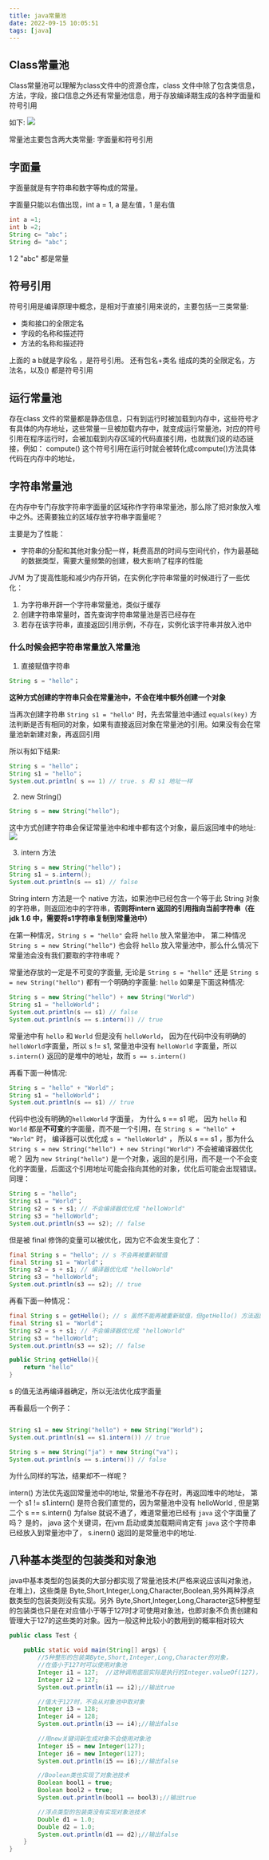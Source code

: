 ```yaml
---
title: java常量池
date: 2022-09-15 10:05:51
tags: [java]
---
```


## Class常量池
Class常量池可以理解为class文件中的资源仓库，class 文件中除了包含类信息，方法，字段，接口信息之外还有常量池信息，用于存放编译期生成的各种字面量和符号引用

如下:
![](../images/Pasted%20image%2020220917111234.png)


常量池主要包含两大类常量: 字面量和符号引用

## 字面量
字面量就是有字符串和数字等构成的常量。

字面量只能以右值出现，int a = 1, a 是左值，1 是右值


```java
int a =1;
int b =2;
String c= "abc"；
String d= "abc"；
```

1 2  "abc" 都是常量

## 符号引用

符号引用是编译原理中概念，是相对于直接引用来说的，主要包括一三类常量:
- 类和接口的全限定名
- 字段的名称和描述符
- 方法的名称和描述符

上面的 a b就是字段名 ，是符号引用。 还有包名+类名 组成的类的全限定名，方法名，以及() 都是符号引用

## 运行常量池

存在class 文件的常量都是静态信息，只有到运行时被加载到内存中，这些符号才有具体的内存地址，这些常量一旦被加载内存中，就变成运行常量池，对应的符号引用在程序运行时，会被加载到内存区域的代码直接引用，也就我们说的动态链接，例如： compute() 这个符号引用在运行时就会被转化成compute()方法具体代码在内存中的地址，


## 字符串常量池

在内存中专门存放字符串字面量的区域称作字符串常量池，那么除了把对象放入堆中之外。还需要独立的区域存放字符串字面量呢？


主要是为了性能：
- 字符串的分配和其他对象分配一样，耗费高昂的时间与空间代价，作为最基础的数据类型，需要大量频繁的创建，极大影响了程序的性能



JVM 为了提高性能和减少内存开销，在实例化字符串常量的时候进行了一些优化：
1. 为字符串开辟一个字符串常量池，类似于缓存
2. 创建字符串常量时，首先查询字符串常量池是否已经存在
3. 若存在该字符串，直接返回引用示例，不存在，实例化该字符串并放入池中

### 什么时候会把字符串常量放入常量池

1. 直接赋值字符串
```java
String s = "hello"；
```

**这种方式创建的字符串只会在常量池中，不会在堆中额外创建一个对象** 

当再次创建字符串 `String s1 = "hello"` 时，先去常量池中通过 `equals(key)` 方法判断是否有相同的对象，如果有直接返回对象在常量池的引用。如果没有会在常量池新新建对象，再返回引用

所以有如下结果:

```java
String s = "hello"；
String s1 = "hello"；
System.out.println( s == 1) // true. s 和 s1 地址一样
```


2. new String()

```java
String s = new String("hello");
```

这中方式创建字符串会保证常量池中和堆中都有这个对象，最后返回堆中的地址:
![](../images/Pasted%20image%2020220917115755.png)

3. intern 方法
```java
String s = new String("hello")；
String s1 = s.intern();
System.out.println(s == s1) // false
```
String intern 方法是一个 native 方法，如果池中已经包含一个等于此 String 对象的字符串，则返回池中的字符串，**否则将intern 返回的引用指向当前字符串（在 jdk 1.6 中，需要将s1字符串复制到常量池中）**

在第一种情况，`String s = "hello"` 会将 `hello` 放入常量池中， 第二种情况 `String s = new String("hello")` 也会将 `hello` 放入常量池中，那么什么情况下常量池会没有我们要取的字符串呢？

常量池存放的一定是不可变的字面量, 无论是 `String s = "hello"` 还是 `String s = new String("hello")` 都有一个明确的字面量: `hello` 如果是下面这种情况:
```java
String s = new String("hello") + new String("World")
String s1 = "helloWorld"；
System.out.println(s == s1) // false
System.out.println(s == s.intern()) // true

```
常量池中有 `hello` 和 `World` 但是没有 `helloWorld`， 因为在代码中没有明确的`helloWorld`字面量，所以 s != s1, 常量池中没有 `helloWorld` 字面量，所以 `s.intern()` 返回的是堆中的地址，故而 `s == s.intern()`



再看下面一种情况:

```java
String s = "hello" + "World"；
String s1 = "helloWorld"； 
System.out.println(s == s1) // true
```

代码中也没有明确的`helloWorld` 字面量， 为什么 s == s1 呢， 因为 `hello` 和 `World` 都是**不可变**的字面量，而不是一个引用，在 `String s = "hello" + "World"` 时， 编译器可以优化成 `s = "helloWorld"` ， 所以 s == s1 ，那为什么 `String s = new String("hello") + new String("World")` 不会被编译器优化呢？ 因为 `new String("hello")` 是一个对象，返回的是引用，而不是一个不会变化的字面量，后面这个引用地址可能会指向其他的对象，优化后可能会出现错误。同理：
```java
String s = "hello";
String s1 = "World"；
String s2 = s + s1; // 不会编译器优化成 "helloWorld"
String s3 = "helloWorld";
System.out.println(s3 == s2); // false
```

但是被 final 修饰的变量可以被优化，因为它不会发生变化了：

```java
final String s = "hello"; // s 不会再被重新赋值
final String s1 = "World"；
String s2 = s + s1; // 编译器优化成 "helloWorld"
String s3 = "helloWorld";
System.out.println(s3 == s2); // true
```

再看下面一种情况：


```java
final String s = getHello(); // s 虽然不能再被重新赋值，但getHello() 方法返回的值可能会改变
final String s1 = "World"；
String s2 = s + s1; // 不会编译器优化成 "helloWorld"
String s3 = "helloWorld";
System.out.println(s3 == s2); // false

public String getHello(){
    return "hello"
}
```

s 的值无法再编译器确定，所以无法优化成字面量

再看最后一个例子：
```java

String s1 = new String("hello") + new String("World")；
System.out.println(s1 == s1.intern()) // true

String s = new String("ja") + new String("va")；
System.out.println(s == s.intern()) // false
```
为什么同样的写法，结果却不一样呢？

intern() 方法优先返回常量池中的地址, 常量池不存在时，再返回堆中的地址， 第一个 s1 != s1.intern() 是符合我们直觉的，因为常量池中没有 helloWorld , 但是第二个 s == s.intern() 为false 就说不通了，难道常量池已经有 `java` 这个字面量了吗？ 是的， java 这个关键词，在jvm 启动或类加载期间肯定有 `java` 这个字符串已经放入到常量池中了， s.inern() 返回的是常量池中的地址.

## 八种基本类型的包装类和对象池  
java中基本类型的包装类的大部分都实现了常量池技术(严格来说应该叫对象池，在堆上)，这些类是   Byte,Short,Integer,Long,Character,Boolean,另外两种浮点数类型的包装类则没有实现。另外   Byte,Short,Integer,Long,Character这5种整型的包装类也只是在对应值小于等于127时才可使用对象池，也即对象不负责创建和管理大于127的这些类的对象。因为一般这种比较小的数用到的概率相对较大
```java
public class Test {

    public static void main(String[] args) {
        //5种整形的包装类Byte,Short,Integer,Long,Character的对象，  
        //在值小于127时可以使用对象池  
        Integer i1 = 127;  //这种调用底层实际是执行的Integer.valueOf(127)，里面用到了IntegerCache对象池
        Integer i2 = 127;
        System.out.println(i1 == i2);//输出true  

        //值大于127时，不会从对象池中取对象  
        Integer i3 = 128;
        Integer i4 = 128;
        System.out.println(i3 == i4);//输出false  
        
        //用new关键词新生成对象不会使用对象池
        Integer i5 = new Integer(127);  
        Integer i6 = new Integer(127);
        System.out.println(i5 == i6);//输出false 

        //Boolean类也实现了对象池技术  
        Boolean bool1 = true;
        Boolean bool2 = true;
        System.out.println(bool1 == bool3);//输出true  

        //浮点类型的包装类没有实现对象池技术  
        Double d1 = 1.0;
        Double d2 = 1.0;
        System.out.println(d1 == d2);//输出false  
    }
} 
```